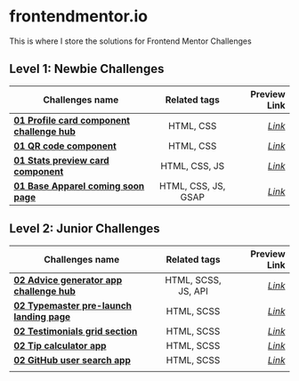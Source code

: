 # frontendmentor.io

This is where I store the solutions for Frontend Mentor Challenges

## Level 1: Newbie Challenges

| Challenges name   | Related tags  | Preview Link  |
| ----------------- |:-------------:| -----:|
| **[01 Profile card component challenge hub](https://github.com/gerichilli/frontendmentor.io/tree/main/01%20Profile%20card%20component%20challenge%20hub)** | HTML, CSS | *[Link](https://quizzical-fermat-dfa052.netlify.app/)* |
| **[01 QR code component](https://github.com/gerichilli/frontendmentor.io/tree/main/01%20QR%20code%20component)** | HTML, CSS | *[Link](https://zealous-mestorf-5b2048.netlify.app/)* |
| **[01 Stats preview card component](https://github.com/gerichilli/frontendmentor.io/tree/main/01%20Stats%20preview%20card%20component)** | HTML, CSS, JS | *[Link](https://optimistic-engelbart-4585ab.netlify.app/)* |
| **[01 Base Apparel coming soon page](https://github.com/gerichilli/frontendmentor.io/tree/main/01%20Base%20Apparel%20coming%20soon%20page)** | HTML, CSS, JS, GSAP | *[Link](https://dapper-mandazi-8270b6.netlify.app/)* |

## Level 2: Junior Challenges

| Challenges name   | Related tags  | Preview Link  |
| ----------------- |:-------------:| -----:|
| **[02 Advice generator app challenge hub](https://github.com/gerichilli/frontendmentor.io/tree/main/02%20Advice%20generator%20app%20challenge%20hub)** | HTML, SCSS, JS, API | *[Link](https://sharp-mayer-6828fc.netlify.app/)* |
| **[02 Typemaster pre-launch landing page](https://github.com/gerichilli/frontendmentor.io/tree/main/02%20typemaster-pre-launch-landing-page)** | HTML, SCSS | *[Link](https://zen-almeida-0fa578.netlify.app/)* |
| **[02 Testimonials grid section](https://github.com/gerichilli/frontendmentor.io/tree/main/02%20Testimonials%20grid%20section)** | HTML, SCSS | *[Link](https://steady-kleicha-8208fe.netlify.app/)* |
| **[02 Tip calculator app](https://github.com/gerichilli/frontendmentor.io/tree/main/02%20Tip%20calculator%20app)** | HTML, SCSS | *[Link](https://comforting-kataifi-200f00.netlify.app/)* |
| **[02 GitHub user search app](https://github.com/gerichilli/frontendmentor.io/tree/main/02%20Tip%20calculator%20app)** | HTML, SCSS | *[Link](https://gihub-user-search-app.netlify.app/)* |
|      |      |    |
